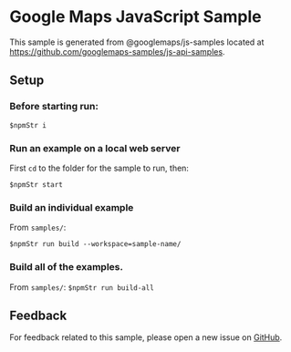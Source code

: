 # Google Maps JavaScript Sample

This sample is generated from @googlemaps/js-samples located at
https://github.com/googlemaps-samples/js-api-samples.

## Setup

### Before starting run:

`$npmStr i`

### Run an example on a local web server

First `cd` to the folder for the sample to run, then:

`$npmStr start`

### Build an individual example

From `samples/`:

`$npmStr run build --workspace=sample-name/`

### Build all of the examples.

From `samples/`:
`$npmStr run build-all`

## Feedback

For feedback related to this sample, please open a new issue on
[GitHub](https://github.com/googlemaps-samples/js-api-samples/issues).
